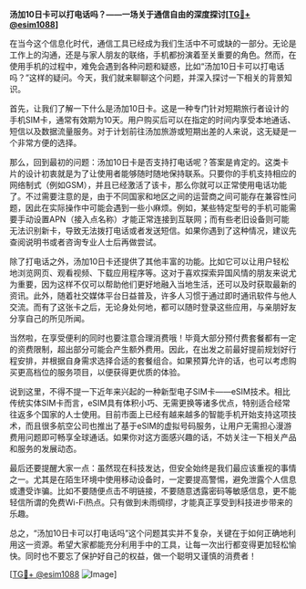 **汤加10日卡可以打电话吗？——一场关于通信自由的深度探讨[[TG💪+ @esim1088](https://t.me/s/esim1088)]**

在当今这个信息化时代，通信工具已经成为我们生活中不可或缺的一部分。无论是工作上的沟通，还是与家人朋友的联络，手机都扮演着至关重要的角色。然而，在使用手机的过程中，难免会遇到各种问题和疑惑，比如“汤加10日卡可以打电话吗？”这样的疑问。今天，我们就来聊聊这个问题，并深入探讨一下相关的背景知识。

首先，让我们了解一下什么是汤加10日卡。这是一种专门针对短期旅行者设计的手机SIM卡，通常有效期为10天。用户购买后可以在指定的时间内享受本地通话、短信以及数据流量服务。对于计划前往汤加旅游或短期出差的人来说，这无疑是一个非常方便的选择。

那么，回到最初的问题：汤加10日卡是否支持打电话呢？答案是肯定的。这类卡片的设计初衷就是为了让使用者能够随时随地保持联系。只要你的手机支持相应的网络制式（例如GSM），并且已经激活了该卡，那么你就可以正常使用电话功能了。不过需要注意的是，由于不同国家和地区之间的运营商之间可能存在兼容性问题，因此在实际操作中可能会遇到一些小麻烦。例如，某些特定型号的手机可能需要手动设置APN（接入点名称）才能正常连接到互联网；而有些老旧设备则可能无法识别新卡，导致无法拨打电话或者发送短信。如果你遇到了这种情况，建议先查阅说明书或者咨询专业人士后再做尝试。

除了打电话之外，汤加10日卡还提供了其他丰富的功能。比如它可以让用户轻松地浏览网页、观看视频、下载应用程序等。这对于喜欢探索异国风情的朋友来说尤为重要，因为这样不仅可以帮助他们更好地融入当地生活，还可以及时获取最新的资讯。此外，随着社交媒体平台日益普及，许多人习惯于通过即时通讯软件与他人交流。而有了这张卡之后，无论身处何地，都可以随时登录这些应用，与亲朋好友分享自己的所见所闻。

当然啦，在享受便利的同时也要注意合理消费哦！毕竟大部分预付费套餐都有一定的资费限制，超出部分可能会产生额外费用。因此，在出发之前最好提前规划好行程安排，并根据自身需求选择合适的套餐组合。如果预算允许的话，也可以考虑购买更高档位的服务项目，以便获得更优质的体验。

说到这里，不得不提一下近年来兴起的一种新型电子SIM卡——eSIM技术。相比传统实体SIM卡而言，eSIM具有体积小巧、无需更换等诸多优点，特别适合经常往返多个国家的人士使用。目前市面上已经有越来越多的智能手机开始支持这项技术，而且很多航空公司也推出了基于eSIM的虚拟号码服务，让用户无需担心漫游费用问题即可畅享全球通话。如果你对这方面感兴趣的话，不妨关注一下相关产品和服务的发展动态。

最后还要提醒大家一点：虽然现在科技发达，但安全始终是我们最应该重视的事情之一。尤其是在陌生环境中使用移动设备时，一定要提高警惕，避免泄露个人信息或遭受诈骗。比如不要随便点击不明链接，不要随意透露密码等敏感信息，更不能轻信所谓的免费Wi-Fi热点。只有做到未雨绸缪，才能真正享受到科技进步带来的乐趣。

总之，“汤加10日卡可以打电话吗”这个问题其实并不复杂，关键在于如何正确地利用这一资源。希望大家都能充分利用手中的工具，让每一次出行都变得更加轻松愉快。同时也不要忘了保护好自己的权益，做一个聪明又谨慎的消费者！

[[TG💪+ @esim1088](https://t.me/s/esim1088) ![Image](https://i.postimg.cc/4NQfJmqS/Snipaste-2025-05-13-00-14-12.png)]